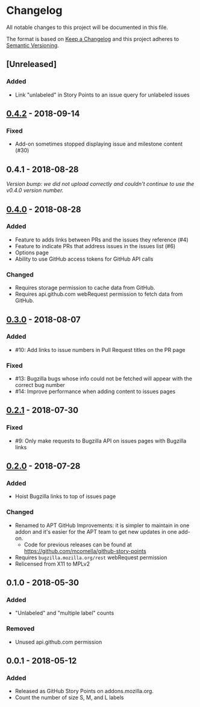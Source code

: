 # Changelog
All notable changes to this project will be documented in this file.

The format is based on [Keep a Changelog](http://keepachangelog.com/en/1.0.0/)
and this project adheres to [Semantic Versioning](http://semver.org/spec/v2.0.0.html).

## [Unreleased]
### Added
- Link "unlabeled" in Story Points to an issue query for unlabeled issues

## [0.4.2] - 2018-09-14
### Fixed
- Add-on sometimes stopped displaying issue and milestone content (#30)

## 0.4.1 - 2018-08-28
*Version bump: we did not upload correctly and couldn't continue to use the v0.4.0 version number.*

## [0.4.0] - 2018-08-28
### Added
- Feature to adds links between PRs and the issues they reference (#4)
- Feature to indicate PRs that address issues in the issues list (#6)
- Options page
- Ability to use GitHub access tokens for GitHub API calls

### Changed
- Requires storage permission to cache data from GitHub.
- Requires api.github.com webRequest permission to fetch data from GitHub.

## [0.3.0] - 2018-08-07
### Added
- #10: Add links to issue numbers in Pull Request titles on the PR page

### Fixed
- #13: Bugzilla bugs whose info could not be fetched will appear with the
correct bug number
- #14: Improve performance when adding content to issues pages

## [0.2.1] - 2018-07-30
### Fixed
- #9: Only make requests to Bugzilla API on issues pages with Bugzilla links

## [0.2.0] - 2018-07-28
### Added
- Hoist Bugzilla links to top of issues page

### Changed
- Renamed to APT GitHub Improvements: it is simpler to maintain in one addon
and it's easier for the APT team to get new updates in one add-on.
  - Code for previous releases can be found at https://github.com/mcomella/github-story-points
- Requires `bugzilla.mozilla.org/rest` webRequest permission
- Relicensed from X11 to MPLv2

## 0.1.0 - 2018-05-30

### Added
- "Unlabeled" and "multiple label" counts

### Removed
- Unused api.github.com permission

## 0.0.1 - 2018-05-12
### Added
- Released as GitHub Story Points on addons.mozilla.org.
- Count the number of size S, M, and L labels

[0.4.2]: https://github.com/mcomella/apt_github_improvements/compare/v0.4.0...v0.4.2
[0.4.0]: https://github.com/mcomella/apt_github_improvements/compare/v0.3.0...v0.4.0
[0.3.0]: https://github.com/mcomella/apt_github_improvements/compare/v0.2.1...v0.3.0
[0.2.1]: https://github.com/mcomella/apt_github_improvements/compare/v0.2.0...v0.2.1
[0.2.0]: https://github.com/mcomella/apt_github_improvements/compare/f62757034ce87c4cdf3da9f905df6f3b18f466e3...v0.2.0
